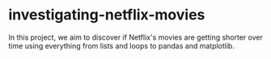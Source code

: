 # investigating-netflix-movies

In this project, we aim to discover if Netflix's movies are getting shorter over time using everything from lists and loops to pandas and matplotlib.
